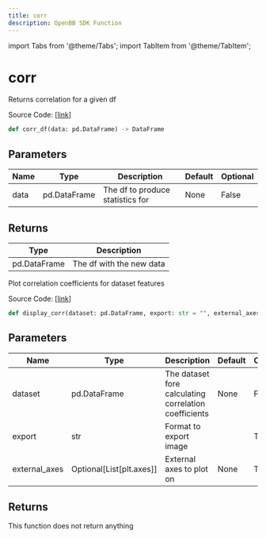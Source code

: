 ```yaml
---
title: corr
description: OpenBB SDK Function
---
```


import Tabs from '@theme/Tabs';
import TabItem from '@theme/TabItem';

# corr

<Tabs>
<TabItem value="model" label="Model" default>

Returns correlation for a given df

Source Code: [[link](https://github.com/OpenBB-finance/OpenBBTerminal/tree/main/openbb_terminal/forecast/forecast_model.py#L497)]

```python
def corr_df(data: pd.DataFrame) -> DataFrame
```
## Parameters

| Name | Type | Description | Default | Optional |
| ---- | ---- | ----------- | ------- | -------- |
| data | pd.DataFrame | The df to produce statistics for | None | False |

## Returns

| Type | Description |
| ---- | ----------- |
| pd.DataFrame | The df with the new data |



</TabItem>
<TabItem value="view" label="View">

Plot correlation coefficients for dataset features

Source Code: [[link](https://github.com/OpenBB-finance/OpenBBTerminal/tree/main/openbb_terminal/forecast/forecast_view.py#L170)]

```python
def display_corr(dataset: pd.DataFrame, export: str = "", external_axes: Optional[List[axes]] = None) -> None
```
## Parameters

| Name | Type | Description | Default | Optional |
| ---- | ---- | ----------- | ------- | -------- |
| dataset | pd.DataFrame | The dataset fore calculating correlation coefficients | None | False |
| export | str | Format to export image |  | True |
| external_axes | Optional[List[plt.axes]] | External axes to plot on | None | True |

## Returns

This function does not return anything



</TabItem>
</Tabs>